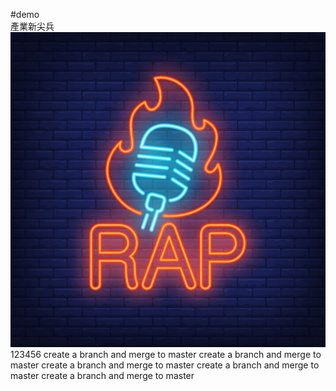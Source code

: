 #demo   
產業新尖兵
![rap](rap.jpg)
123456
create a branch and merge to master
create a branch and merge to master
create a branch and merge to master
create a branch and merge to master
create a branch and merge to master